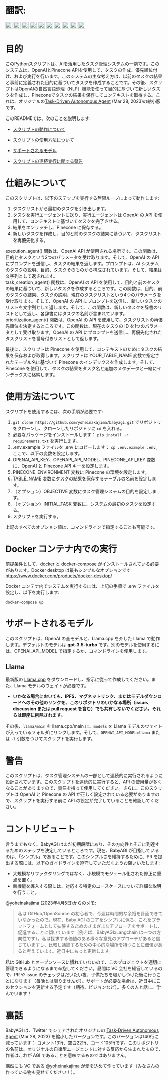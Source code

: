 # 翻訳:

[<img title="Français" alt="Français" src="https://cdn.staticaly.com/gh/hjnilsson/country-flags/master/svg/fr.svg" width="22">](docs/README-fr.md)
[<img title="Portuguese" alt="Portuguese" src="https://cdn.staticaly.com/gh/hjnilsson/country-flags/master/svg/br.svg" width="22">](docs/README-pt-br.md)
[<img title="Romanian" alt="Romanian" src="https://cdn.staticaly.com/gh/hjnilsson/country-flags/master/svg/ro.svg" width="22">](docs/README-ro.md)
[<img title="Russian" alt="Russian" src="https://cdn.staticaly.com/gh/hjnilsson/country-flags/master/svg/ru.svg" width="22">](docs/README-ru.md)
[<img title="Slovenian" alt="Slovenian" src="https://cdn.staticaly.com/gh/hjnilsson/country-flags/master/svg/si.svg" width="22">](docs/README-si.md)
[<img title="Spanish" alt="Spanish" src="https://cdn.staticaly.com/gh/hjnilsson/country-flags/master/svg/es.svg" width="22">](docs/README-es.md)
[<img title="Turkish" alt="Turkish" src="https://cdn.staticaly.com/gh/hjnilsson/country-flags/master/svg/tr.svg" width="22">](docs/README-tr.md)
[<img title="Ukrainian" alt="Ukrainian" src="https://cdn.staticaly.com/gh/hjnilsson/country-flags/master/svg/ua.svg" width="22">](docs/README-ua.md)
[<img title="简体中文" alt="Simplified Chinese" src="https://cdn.staticaly.com/gh/hjnilsson/country-flags/master/svg/cn.svg" width="22">](docs/README-cn.md)
[<img title="繁體中文 (Traditional Chinese)" alt="繁體中文 (Traditional Chinese)" src="https://cdn.staticaly.com/gh/hjnilsson/country-flags/master/svg/tw.svg" width="22">](docs/README-zh-tw.md)

# 目的

このPythonスクリプトは、AIを活用したタスク管理システムの一例です。このシステムは、OpenAIとPinecone APIを使用して、タスクの作成、優先順位付け、および実行を行います。このシステムの主な考え方は、以前のタスクの結果と事前に定義された目的に基づいてタスクを作成することです。その後、スクリプトはOpenAIの自然言語処理（NLP）機能を使って目的に基づいて新しいタスクを作成し、Pineconeでタスクの結果を保存してコンテキストを取得する。これは、オリジナルの[Task-Driven Autonomous Agent](https://twitter.com/yoheinakajima/status/1640934493489070080?s=20) (Mar 28, 2023)の縮小版です。

このREADMEでは、次のことを説明します:

- [スクリプトの動作について](#スクリプトの動作について)

- [スクリプトの使用方法について](#使用方法について)

- [サポートされるモデル](#サポートされるモデル)

- [スクリプトの連続実行に関する警告](#連続使用スクリプト警告)

# 仕組みについて<a name="スクリプトの動作について"></a>

このスクリプトは、以下のステップを実行する無限ループによって動作します:

1. タスクリストから最初のタスクを引き出します。
2. タスクを実行エージェントに送り、実行エージェントは OpenAI の API を使用して、コンテキストに基づいてタスクを完了させる。
3. 結果をエンリッチし、Pinecone に保存する。
4. 新しいタスクを作成し、目的と前のタスクの結果に基づいて、タスクリストを再優先化する。
   </br>

execution_agent() 関数は、OpenAI API が使用される場所です。この関数は、目的とタスクという2つのパラメータを受け取ります。そして、OpenAI の API にプロンプトを送信し、タスクの結果を返します。プロンプトは、AI システムのタスクの説明、目的、タスクそのものから構成されています。そして、結果は文字列として返されます。
</br>
task_creation_agent() 関数は、OpenAI の API を使用して、目的と前のタスクの結果に基づいて、新しいタスクを作成するところです。この関数は、目的、前のタスクの結果、タスクの説明、現在のタスクリストという4つのパラメータを受け取ります。そして、OpenAI の API にプロンプトを送信し、新しいタスクのリストを文字列として返します。そして、この関数は、新しいタスクを辞書のリストとして返し、各辞書にはタスクの名前が含まれています。
</br>
prioritization_agent() 関数は、OpenAI の API を使用して、タスクリストの再優先順位を決定するところです。この関数は、現在のタスクの ID を1つのパラメータとして受け取ります。OpenAI の API にプロンプトを送信し、再優先化されたタスクリストを番号付きリストとして返します。

最後に、スクリプトは Pinecone を使用して、コンテキストのためにタスクの結果を保存および取得します。スクリプトは YOUR_TABLE_NAME 変数で指定されたテーブル名に基づいて Pinecone のインデックスを作成します。そして、Pinecone を使用して、タスクの結果をタスク名と追加のメタデータと一緒にインデックスに格納します。

# 使用方法について<a name="使用方法について"></a>

スクリプトを使用するには、次の手順が必要です:

1. `git clone https://github.com/yoheinakajima/babyagi.git` でリポジトリをクローンし、クローンしたリポジトリに `cd` を入れる。
2. 必要なパッケージをインストールします： `pip install -r requirements.txt` を実行します。
3. .env.example ファイルを .env にコピーします： `cp .env.example .env`。ここで、以下の変数を設定します。
4. OPENAI_API_KEY、OPENAPI_API_MODEL、PINECONE_API_KEY 変数に、OpenAI と Pinecone API キーを設定します。
5. PINECONE_ENVIRONMENT 変数に Pinecone の環境を設定します。
6. TABLE_NAME 変数にタスクの結果を保存するテーブルの名前を設定します。
7. （オプション）OBJECTIVE 変数にタスク管理システムの目的を設定します。
8. （オプション）INITIAL_TASK 変数に、システムの最初のタスクを設定する。
9. スクリプトを実行する。

上記のすべてのオプション値は、コマンドラインで指定することも可能です。

# Docker コンテナ内での実行

前提条件として、docker と docker-compose がインストールされている必要があります。Docker desktop は最もシンプルなオプションです https://www.docker.com/products/docker-desktop/

Docker コンテナ内でシステムを実行するには、上記の手順で .env ファイルを設定し、以下を実行します:

```
docker-compose up
```

# サポートされるモデル<a name="サポートされるモデル"></a>

このスクリプトは、OpenAI の全モデルと、Llama.cpp を介した Llama で動作します。デフォルトのモデルは **gpt-3.5-turbo** です。別のモデルを使用するには、OPENAI_API_MODEL で指定するか、コマンドラインを使用します。

## Llama

最新版の [Llama.cpp](https://github.com/ggerganov/llama.cpp) をダウンロードし、指示に従って作成してください。また、Llama モデルのウェイトが必要です。

- **いかなる場合においても、IPFS、マグネットリンク、またはモデルダウンロードへのその他のリンクを、このリポジトリのいかなる場所（issue、discussion または pull request を含む）でも共有しないでください。それらは即座に削除されます。**

その後、`llama/main` を llama.cpp/main に、`models` を Llama モデルのウェイトが入っているフォルダにリンクします。そして、`OPENAI_API_MODEL=llama` または `-l` 引数をつけてスクリプトを実行します。

# 警告<a name="連続使用スクリプト警告"></a>

このスクリプトは、タスク管理システムの一部として連続的に実行されるように設計されています。このスクリプトを連続的に実行すると、API の使用量が多くなることがありますので、責任を持って使用してください。さらに、このスクリプトは OpenAI と Pinecone の API が正しく設定されている必要がありますので、スクリプトを実行する前に API の設定が完了していることを確認してください。

# コントリビュート

言うまでもなく、BabyAGI はまだ初期段階にあり、その方向性とそこに到達するためのステップを決定しているところです。現在、BabyAGI が目指しているのは、「シンプル」であることです。このシンプルさを維持するために、PR を提出する際には、以下のガイドラインを遵守していただくようお願いいたします:

- 大規模なリファクタリングではなく、小規模でモジュール化された修正に重点を置く。
- 新機能を導入する際には、対応する特定のユースケースについて詳細な説明を行うこと。

@yoheinakajima (2023年4月5日)からのメモ:

> 私は GitHub/OpenSource の初心者で、今週は時間的な余裕を計画できていなかったので。現在、Baby AGI のコアをシンプルに保ち、これをプラットフォームとして拡張するためのさまざまなアプローチをサポートし、促進することに傾いています（例えば、BabyAGIxLangchain は一つの方向性です）。私は探求する価値のある様々な意見のアプローチがあると信じていますし、比較し議論するための中心的な場所を持つことに価値があると考えています。近日中にもっと更新します。

私は GitHub とオープンソースに慣れていないので、このプロジェクトを適切に管理できるようになるまで辛抱してください。昼間は VC 会社を経営しているので、PR や issue のチェックはだいたい夜、子供たちを寝かしつけた後に行うことになります（毎晩とは限りませんが）。サポートが必要な場合は、近日中にこのセクションを更新する予定です（期待、ビジョンなど）。多くの人と話し、学んでいます！

# 裏話

BabyAGI は、Twitter でシェアされたオリジナルの [Task-Driven Autonomous Agent](https://twitter.com/yoheinakajima/status/1640934493489070080?s=20) (Mar 28, 2023) を縮小したバージョンです。このバージョンは140行に減っています： コメント13行、空白22行、コード105行です。このリポジトリの名前は、オリジナルの自律型エージェントに対する反応から生まれたもので、作者はこれが AGI であることを意味するものではありません。

偶然にも VC である [@yoheinakajima](https://twitter.com/yoheinakajima) が愛を込めて作っています（みなさんの作っている物も見せてください！）。
